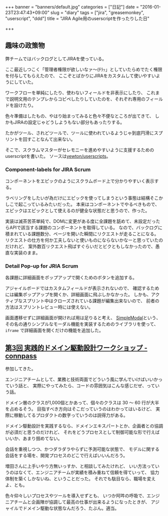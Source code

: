 +++
banner = "banners/default.jpg"
categories = ["日記"]
date = "2016-01-23T23:47:43+09:00"
slug = "diary"
tags = ["jira", "greasemonkey", "userscript", "ddd"]
title = "JIRA Agile用のuserscriptを作ったりした日"

+++

## 趣味の政策物 ##

弊チームではバックログとしてJIRAを使っている。

ここ最近しつこく「管理者権限が欲しいなァ〜(ﾁﾗｯ」としていたらめでたく権限を付与してもらえたので、
ここぞとばかりにJIRAをカスタムして使いやすいようにしていた。

ワークフローを単純にしたり、使わないフィールドを非表示にしたり、
これまで説明文用のテンプレからコピペしたりしていたのを、それぞれ専用のフィールドを設けたり。

色々準備はしたもの、やはり始まってみると色々不便なところが出てきて、
しかもJIRAの設定じゃどうしようもない部分もあったりする。

たかがツール、されどツールで、ツールに使われているようじゃ到底円滑にスプリントを回すことなんて出来ない。

そこで、スクラムマスターがセレモニーを進めやすいように支援するためのuserscriptを書いた。
ソースは[yewton/userscripts](https://github.com/yewton/userscripts)。

### Component-labels for JIRA Scrum ###

コンポーネントをエピックのようにスクラムボード上で分かりやすいく表示する。

ラベリングをしたいが為だけにエピックを使ってしまうという事態は結構そこかしこで起こっているみたいだった。
本来はコンポーネントでやるべきもので、エピックはエピックとして使えるのが健全な状態だと思うので、作った。

実装は滅茶苦茶単純で、DOMに変更がある度に全課題を舐めて、未設定だったらAPIで該当する課題のコンポーネントを取得している。
なので、バックログに積まれている課題数分、ページを開いた瞬間にリクエストが走ることになる。
リクエストの仕方を何か工夫しないと使いものにならないかなーと思っていたのだけれど、
案外数百リクエスト飛ばすぐらいだとビクともしなかったので、愚直な実装のまま。

### Detail Pop-up for JRIA Scrum ###

各課題に詳細画面をポップアップで開くためのボタンを追加する。

アジャイルボードではカスタムフィールドが表示されないので、
確認するためには編集ポップアップを開くか、詳細画面に飛ぶしかなかった。
しかも、アクティブなスプリント中はクローズされている課題が編集出来ないので、
前者の方法はスプリントレビュー時には使えない。

画面遷移せずに詳細画面が開ければ用は足りると考え、
[SimpleModal](http://www.ericmmartin.com/projects/simplemodal/)という、
その名の通りシンプルなモーダル機能を実装するためのライブラリを使って、
`iframe` で詳細画面を開くだけの機能を追加した。

## [第3回 実践的ドメイン駆動設計ワークショップ - connpass](http://ddd-alliance.connpass.com/event/24672/) ##

参加してきた。

エンジニアチームとして、業務と技術両面でどういう風に学んでいけばいいかっていう話と、
実際にやってみたら、コードの雰囲気はこんな感じだぜ、っていう話。

ドメイン層のクラスが1,000個とかあって、個々のクラスは 30 〜 60 行が大半を占めるそう。
目指すべき方向はそこだっていうのはわかってはいるけど、
実際に稼動してるプロダクトの数字っていうのは説得力がある。

ドメイン駆動設計を実践するなら、ドメインエキスパートとか、企画者との協調が必須だと思うのだけれど、
それをどうプロセスとして制御可能な形で行えばいいか、あまり掴めてない。

会話を重視しつつ、かつダラダラやらずに予測可能な状態で、
モデルに関する会話をする場を、開発プロセスのどこで行えばいいんだろう。

増田さんに上手いやり方無いっすか、と相談してみたけれど、
いい方法っていうのはなくて、エンジニアチームが実績を積み重ねて信頼を得ていって、
協力体制を築くしかないね、ということだった。
それでも駄目なら、職場を変えよ、とも。

色々仰々しいプロセスやツールを導入せずとも、
いつか阿吽の呼吸で、エンジニアチームと企画陣が協調して最高の仕事が出来るようになったときが、
アジャイルでドメイン駆動な状態なんだろう、たぶん。適当。
